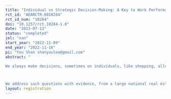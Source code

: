 ```yaml
---
title: "Individual vs Strategic Decision-Making: A Key to Work Performance"
rct_id: "AEARCTR-0010284"
rct_id_num: "10284"
doi: "10.1257/rct.10284-1.0"
date: "2023-07-13"
status: "completed"
jel: "nan"
start_year: "2022-11-09"
end_year: "2022-11-16"
pi: "You Shan shanyouleo@gmail.com"
abstract: "
We always make decisions, sometimes on individuals, like shopping, allocating time to different task, etc., and sometimes strategically, like promoting goods to customers, playing tennis, etc. Theoretically, we often assume that people do maximization in these decisions. These assumptions of rationalities are prominent in economics.  However, empirically, the quality of these decisions is mixed and depends on the ability whether people do their maximization. We believe that most people are not rational, do non-optimal behavior, i.e., not maximizing their utilities. However, little is known when we look at them in a general decision-making mechanism including these two kinds of irrationality. How common and how heterogeneous is it for people to exhibit multiple irrationality? How are rationalities correlated and interact within-people and how distinct are they? What do they imply or affect field behaviors in real lives?

We address such questions with evidence, from a large national real estate brokerage firm, on the brokers' experimental data from multiple task on rationality and their field behaviors of multiple real estate brokerage.  For each of 10000+ broker agents, we measure a set of decision makings quality. Specifically, we measure GARP consistency in standard convex budget sets of risk preference, violations of choices in an evaluating real estates task as proxy variables for individual decision-making rationality. We measure strategic decision-making rationality in 11-20 Game, as proxy variables for strategic decision makings skills. We also measure cognitive skills in Raven's IQ Test, theory of mind ability in Reading the Minds of Eyes, personality traits in Big Five and demographics. Then we try to link these experimental results to their field behaviors, like performance of real estate brokerage transactions."
layout: registration
---
```


